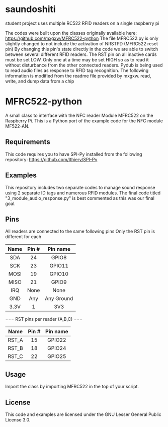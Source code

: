 # saundoshiti
student project uses multiple RC522 RFID readers on a single raspberry pi

The codes were built upon the classes originally available here: https://github.com/mxgxw/MFRC522-python
The file MFRC522.py is only slightly changed to not include the activation of NRSTPD (MFRC522 reset pin)
By changing this pin's state directly in the code we are able to switch between several different RFID readers.
The RST pin on all inactive cards must be set LOW. Only one at a time may be set HIGH so as to read it without disturbance from the other connected readers.
Pydub is being used to read audio files as response to RFID tag recognition.
The following information is modified from the readme file provided by mxgxw.
read, write, and dump data from a chip

MFRC522-python
==============
A small class to interface with the NFC reader Module MFRC522 on the Raspberry Pi.
This is a Python port of the example code for the NFC module MF522-AN.

## Requirements
This code requires you to have SPI-Py installed from the following repository:
https://github.com/lthiery/SPI-Py

## Examples
This repository includes two separate codes to manage sound response using 2 separate ID tags and numerous RFID modules. The final code titled "3_module_audio_response.py" is best commented as this was our final goal.

## Pins

All readers are connected to the same following pins
Only the RST pin is different for each

| Name | Pin # | Pin name   |
|:------:|:-------:|:------------:|
| SDA  | 24    | GPIO8      |
| SCK  | 23    | GPIO11     |
| MOSI | 19    | GPIO10     |
| MISO | 21    | GPIO9      |
| IRQ  | None  | None       |
| GND  | Any   | Any Ground |
| 3.3V | 1     | 3V3        |

=== RST pins per reader (A,B,C) ===

| Name | Pin # | Pin name   |
|:------:|:-------:|:------------:|
| RST_A| 15    | GPIO22     |
| RST_B| 18    | GPIO24     |
| RST_C| 22    | GPIO25     |

## Usage
Import the class by importing MFRC522 in the top of your script.

## License
This code and examples are licensed under the GNU Lesser General Public License 3.0.

